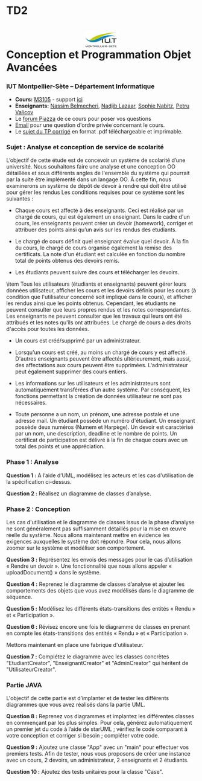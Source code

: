 # TD2

# <img src="ressources/logo.jpeg" width="17%" style="margin:auto;display:block;"/> Conception et Programmation Objet Avancées 
### IUT Montpellier-Sète – Département Informatique
* **Cours:** [M3105](http://cache.media.enseignementsup-recherche.gouv.fr/file/25/09/7/PPN_INFORMATIQUE_256097.pdf) - support [ici](https://github.com/IUTInfoMontp-M3105/Ressources)
* **Enseignants:** [Nassim Belmecheri](mailto:nassim.belmecheri@umontpellier.fr), [Nadjib Lazaar](mailto:nadjib.lazaar@umontpellier.fr), [Sophie Nabitz](mailto:sophie.nabitz@univ-avignon.fr), [Petru Valicov](mailto:petru.valicov@umontpellier.fr) 
* Le [forum Piazza](https://piazza.com/class/kek1cuqz3ep7o) de ce cours pour poser vos questions
* [Email](mailto:petru.valicov@umontpellier.fr) pour une question d'ordre privée concernant le cours.
* Le [sujet du TP corrigé](TD2_Correction.pdf) en format .pdf téléchargeable et imprimable.

### Sujet : Analyse et conception de service de scolarité


L’objectif de cette étude est de concevoir un système de scolarité d’une université.
Nous souhaitons faire une analyse et une conception OO détaillées et sous différents angles de l'ensemble du système qui pourrait par la suite être implémenté dans un langage OO.  À cette fin, nous examinerons un système de dépôt de devoir à rendre qui doit être utilisé pour gérer les rendus Les conditions requises pour ce système sont les suivantes :

* Chaque cours est affecté à des enseignants. Ceci est réalisé par un chargé de cours, qui est également un enseignant. Dans le cadre d'un cours, les enseignants peuvent créer un devoir (homework), corriger et attribuer des points ainsi qu’un avis sur les rendus des étudiants. 

* Le chargé de cours définit quel enseignant évalue quel devoir. À la fin du cours, le chargé de cours organise également la remise des certificats. La note d'un étudiant est calculée en fonction du nombre total de points obtenus des devoirs remis.

* Les étudiants peuvent suivre des cours et télécharger les devoirs.

\item Tous les utilisateurs (étudiants et enseignants) peuvent gérer leurs données utilisateur, afficher les cours et les devoirs définis pour les cours (à condition que l'utilisateur concerné soit impliqué dans le cours), et afficher les rendus ainsi que les points obtenus. Cependant, les étudiants ne peuvent consulter que leurs propres rendus et les notes correspondantes. Les enseignants ne peuvent consulter que les travaux qui leurs ont été attribués et les notes qu'ils ont attribuées. Le chargé de cours a des droits d'accès pour toutes les données.

* Un cours est créé/supprimé par un administrateur.

* Lorsqu'un cours est créé, au moins un chargé de cours y est affecté. D'autres enseignants peuvent être affectés ultérieurement, mais aussi, des affectations aux cours peuvent être supprimées. L'administrateur peut également supprimer des cours entiers.

* Les informations sur les utilisateurs et les administrateurs sont automatiquement transférées d'un autre système. Par conséquent, les fonctions permettant la création de données utilisateur ne sont pas nécessaires.

* Toute personne a un nom, un prénom, une adresse postale et une adresse mail. Un étudiant possède un numéro d'étudiant. Un enseignant possède deux numéros (Numem et Harpège). Un devoir est caractérisé par un nom, une description, deadline et le nombre de points. Un certificat de participation est délivré à la fin de chaque cours avec un total des points et une appréciation.


### Phase 1 : Analyse

**Question 1 :** A l’aide d’UML, modélisez les acteurs et les cas d'utilisation de la spécification ci-dessus.
 
**Question 2 :** Réalisez un diagramme de classes d’analyse.

### Phase 2 : Conception

Les cas d'utilisation et le diagramme de classes issus de la phase d’analyse ne sont généralement pas suffisamment détaillés pour la mise en œuvre réelle du système. Nous allons maintenant mettre en évidence les exigences auxquelles le système doit répondre.  Pour cela, nous allons zoomer sur le système et modéliser son comportement.

**Question 3 :** Représentez les envois des messages pour le cas d’utilisation « Rendre un devoir ». Une fonctionnalité que nous allons appeler « uploadDocument() » dans le système. 

**Question 4 :** Reprenez le diagramme de classes d’analyse et ajouter les comportements des objets que vous avez modélisés dans le diagramme de séquence.

**Question 5 :** Modélisez les différents états-transitions des entités « Rendu » et « Participation ».

**Question 6 :** Révisez encore une fois le diagramme de classes en prenant en compte les états-transitions des entités « Rendu » et « Participation ».

Mettons maintenant en place une fabrique d'utilisateur.

**Question 7 :**  Complétez le diagramme avec les classes concrètes "EtudiantCreator", "EnseignantCreator" et "AdminCreator" qui héritent de "UtilisateurCreator".

### Partie JAVA

L'objectif de cette partie est d’implanter et de tester les différents diagrammes que vous avez réalisés dans la partie UML.

**Question 8 :** Reprenez vos diagrammes et implantez les différentes classes en commençant par les plus simples. Pour cela, générez automatiquement un premier jet du code à l’aide de starUML ; vérifiez le code comparant à votre conception et corriger si besoin ; compléter votre code. 

**Question 9 :** Ajoutez une classe "App" avec un "main" pour effectuer vos premiers tests. Afin de tester, nous vous proposons de créer une instance avec un cours, 2 devoirs, un administrateur, 2 enseignants et 2 étudiants.

**Question 10 :** Ajoutez des tests unitaires pour la classe "Case".

